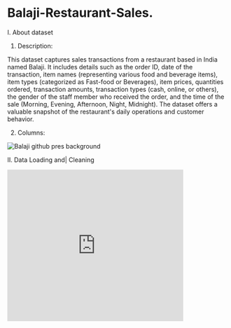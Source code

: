 # Balaji-Restaurant-Sales.
I. About dataset

1. Description:

This dataset captures sales transactions from a restaurant based in India named Balaji.
It includes details such as the order ID, date of the transaction, item names (representing various food and beverage items), item types (categorized as Fast-food or Beverages), item prices, quantities ordered, transaction amounts, transaction types (cash, online, or others), the gender of the staff member who received the order, and the time of the sale (Morning, Evening, Afternoon, Night, Midnight). The dataset offers a valuable snapshot of the restaurant's daily operations and customer behavior.

2. Columns: 

![Balaji github pres background](https://github.com/user-attachments/assets/6fa469eb-c560-446b-9f74-5fe1bde61917)

II. Data Loading and| Cleaning

<iframe width="402" height="346" frameborder="0" scrolling="no" src="https://1drv.ms/x/c/12c5984f9a9d2d69/IQQq2aW5b8quQZt3FIzCqWrdAX5iWRJEpQB-uSgCWopomQo?em=2&wdAllowInteractivity=False&wdHideGridlines=True&wdDownloadButton=True&wdInConfigurator=True&wdInConfigurator=True"></iframe>
